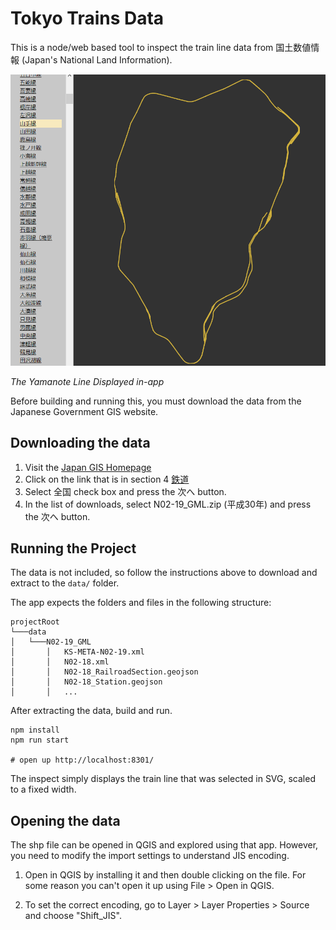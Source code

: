 # Tokyo Trains Data

This is a node/web based tool to inspect the train line data from 国土数値情報 (Japan's National Land Information). 

![alt text](./misc/yamanoteLine.png "Yamanote Line Example In App")

_The Yamanote Line Displayed in-app_

Before building and running this, you must download the data from the Japanese Government GIS website.

## Downloading the data

1. Visit the [Japan GIS Homepage](http://nlftp.mlit.go.jp/ksj/index.html)
2. Click on the link that is in section 4 [鉄道](https://nlftp.mlit.go.jp/ksj/gml/datalist/KsjTmplt-N02-v2_3.html)
3. Select 全国 check box and press the 次へ button.
4. In the list of downloads, select N02-19_GML.zip (平成30年) and press the 次へ button.


## Running the Project

The data is not included, so follow the instructions above to download and extract to the `data/` folder.

The app expects the folders and files in the following structure:

```
projectRoot
└───data
│   └───N02-19_GML
│       │   KS-META-N02-19.xml
│       │   N02-18.xml
│       │   N02-18_RailroadSection.geojson
│       │   N02-18_Station.geojson
│       │   ...
```

After extracting the data, build and run.

```
npm install
npm run start 

# open up http://localhost:8301/
```

The inspect simply displays the train line that was selected in SVG, scaled to a fixed width.

## Opening the data

The shp file can be opened in QGIS and explored using that app. However, you need to modify the import settings to understand JIS encoding.

1. Open in QGIS by installing it and then double clicking on the file. For some reason you can't open it up using File > Open in QGIS.

2. To set the correct encoding, go to Layer > Layer Properties > Source and choose "Shift_JIS".


